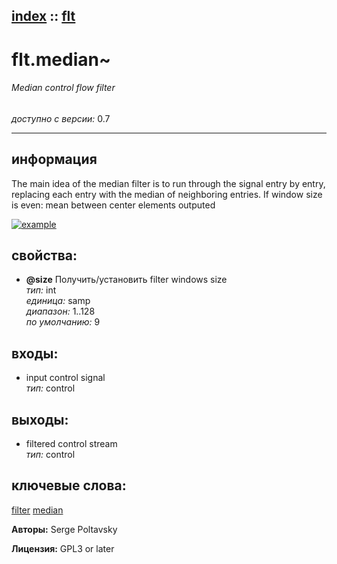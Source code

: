 [index](index.html) :: [flt](category_flt.html)
---

# flt.median~

###### Median control flow filter

*доступно с версии:* 0.7

---


## информация
The main idea of the median filter is to run through the signal entry by entry, replacing each entry with the median of neighboring entries. If window size is even: mean between center elements outputed


[![example](../examples/img/flt.median~.jpg)](../examples/pd/flt.median~.pd)







## свойства:

* **@size** 
Получить/установить filter windows size<br>
_тип:_ int<br>
_единица:_ samp<br>
_диапазон:_ 1..128<br>
_по умолчанию:_ 9<br>



## входы:

* input control signal<br>
_тип:_ control



## выходы:

* filtered control stream<br>
_тип:_ control



## ключевые слова:

[filter](keywords/filter.html)
[median](keywords/median.html)






**Авторы:** Serge Poltavsky




**Лицензия:** GPL3 or later





